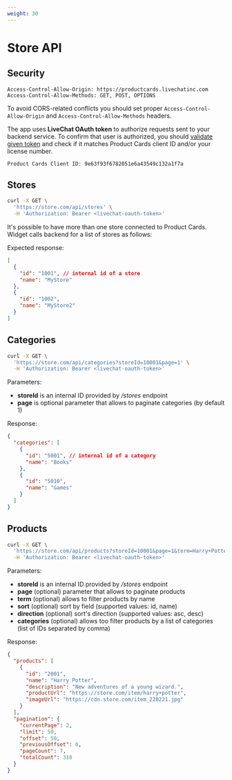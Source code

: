 ```yaml
---
weight: 30
---
```


# Store API

## Security

```
Access-Control-Allow-Origin: https://productcards.livechatinc.com
Access-Control-Allow-Methods: GET, POST, OPTIONS
```

To avoid CORS-related conflicts you should set proper `Access-Control-Allow-Origin` and `Access-Control-Allow-Methods` headers.

The app uses **LiveChat OAuth token** to authorize requests sent to your backend service. To confirm that user is authorized, you should [validate given token](../authorization/#validating-the-access-token) and check if it matches Product Cards client ID and/or your license number.

```
Product Cards Client ID: 9e63f93f6782051e6a43549c132a1f7a
```

## Stores

```bash
curl -X GET \
  'https://store.com/api/stores' \
  -H 'Authorization: Bearer <livechat-oauth-token>'
```

It's possible to have more than one store connected to Product Cards. Widget calls backend for a list of stores as follows:

Expected response:

```json
[
  {
    "id": "1001", // internal id of a store
    "name": "MyStore"
  },
  {
    "id": "1002",
    "name": "MyStore2"
  }
]
```

## Categories

```bash
curl -X GET \
  'https://store.com/api/categories?storeId=10001&page=1' \
  -H 'Authorization: Bearer <livechat-oauth-token>'
```

Parameters:

- __storeId__ is an internal ID provided by _/stores_ endpoint
- __page__ is optional parameter that allows to paginate categories (by default 1)

Response:

```json
{
  "categories": [
    {
      "id": "5001", // internal id of a category
      "name": "Books"
    },
    {
      "id": "5010",
      "name": "Games"
    }
  ]
}
```

## Products

```bash
curl -X GET \
  'https://store.com/api/products?storeId=10001&page=1&term=Harry+Potter&sort=name&direction=asc&categories=5001%2C5010' \
  -H 'Authorization: Bearer <livechat-oauth-token>'
```

Parameters:

- __storeId__ is an internal ID provided by _/stores_ endpoint
- __page__ (optional) parameter that allows to paginate products
- __term__ (optional) allows to filter products by name
- __sort__ (optional) sort by field (supported values: id, name)
- __direction__ (optional) sort's direction (supported values: asc, desc)
- __categories__ (optional) allows too filter products by a list of categories (list of IDs separated by comma)

Response:

```json
{
  "products": [
    {
      "id": "2001",
      "name": "Harry Potter",
      "description": "New adventures of a young wizard.",
      "productUrl": "https://store.com/item/harry+potter",
      "imageUrl": "https://cdn.store.com/item_220221.jpg"
    }
  ],
  "pagination": {
    "currentPage": 2,
    "limit": 50,
    "offset": 50,
    "previousOffset": 0,
    "pageCount": 7,
    "totalCount": 310
  }
}
```
